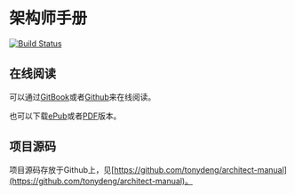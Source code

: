 # 架构师手册

[![Build Status](https://travis-ci.org/tonydeng/architect-manual.svg?branch=master)](https://travis-ci.org/tonydeng/architect-manual)

## 在线阅读

可以通过[GitBook](https://tonydeng.gitbooks.io/architect-manual/)或者[Github](https://github.com/tonydeng/architect-manualk)来在线阅读。

也可以下载[ePub](https://www.gitbook.com/download/epub/book/tonydeng/architect-manual)或者[PDF](https://www.gitbook.com/download/pdf/book/tonydeng/architect-manualdn)版本。

## 项目源码

项目源码存放于Github上，见[https://github.com/tonydeng/architect-manual](https://github.com/tonydeng/architect-manual)。
